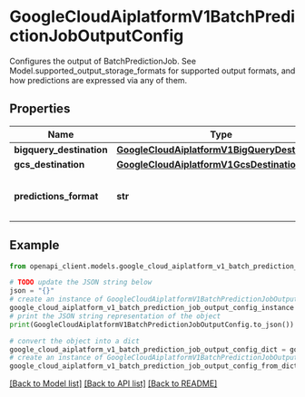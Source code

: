 # GoogleCloudAiplatformV1BatchPredictionJobOutputConfig

Configures the output of BatchPredictionJob. See Model.supported_output_storage_formats for supported output formats, and how predictions are expressed via any of them.

## Properties

Name | Type | Description | Notes
------------ | ------------- | ------------- | -------------
**bigquery_destination** | [**GoogleCloudAiplatformV1BigQueryDestination**](GoogleCloudAiplatformV1BigQueryDestination.md) |  | [optional] 
**gcs_destination** | [**GoogleCloudAiplatformV1GcsDestination**](GoogleCloudAiplatformV1GcsDestination.md) |  | [optional] 
**predictions_format** | **str** | Required. The format in which Vertex AI gives the predictions, must be one of the Model&#39;s supported_output_storage_formats. | [optional] 

## Example

```python
from openapi_client.models.google_cloud_aiplatform_v1_batch_prediction_job_output_config import GoogleCloudAiplatformV1BatchPredictionJobOutputConfig

# TODO update the JSON string below
json = "{}"
# create an instance of GoogleCloudAiplatformV1BatchPredictionJobOutputConfig from a JSON string
google_cloud_aiplatform_v1_batch_prediction_job_output_config_instance = GoogleCloudAiplatformV1BatchPredictionJobOutputConfig.from_json(json)
# print the JSON string representation of the object
print(GoogleCloudAiplatformV1BatchPredictionJobOutputConfig.to_json())

# convert the object into a dict
google_cloud_aiplatform_v1_batch_prediction_job_output_config_dict = google_cloud_aiplatform_v1_batch_prediction_job_output_config_instance.to_dict()
# create an instance of GoogleCloudAiplatformV1BatchPredictionJobOutputConfig from a dict
google_cloud_aiplatform_v1_batch_prediction_job_output_config_from_dict = GoogleCloudAiplatformV1BatchPredictionJobOutputConfig.from_dict(google_cloud_aiplatform_v1_batch_prediction_job_output_config_dict)
```
[[Back to Model list]](../README.md#documentation-for-models) [[Back to API list]](../README.md#documentation-for-api-endpoints) [[Back to README]](../README.md)



